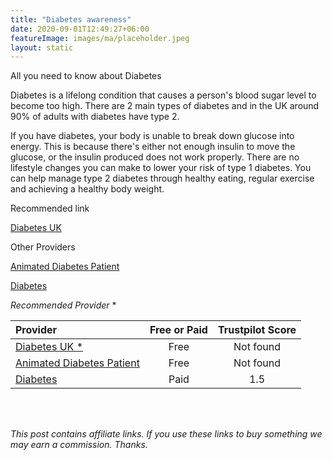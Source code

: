 ```yaml
---
title: "Diabetes awareness"
date: 2020-09-01T12:49:27+06:00
featureImage: images/ma/placeholder.jpeg
layout: static
---
```


All you need to know about Diabetes

Diabetes is a lifelong condition that causes a person's blood sugar level to become too high. There are 2 main types of diabetes and in the UK around 90% of adults with diabetes have type 2.

If you have diabetes, your body is unable to break down glucose into energy. This is because there's either not enough insulin to move the glucose, or the insulin produced does not work properly. 
There are no lifestyle changes you can make to lower your risk of type 1 diabetes. 
You can help manage type 2 diabetes through healthy eating, regular exercise and achieving a healthy body weight.

Recommended link

[Diabetes UK](https://www.diabetes.org.uk/ )

Other Providers

[Animated Diabetes Patient](https://www.youtube.com/watch?v=JAjZv41iUJU)

[Diabetes](https://www.diabetes.co.uk/diet/nhs-diet-advice.html)

*Recommended Provider* *

| Provider      | Free or Paid  |  Trustpilot Score  |
| :-----------          | :--------------:      |  :--------------:         |
| [Diabetes UK *](https://www.diabetes.org.uk/ ) |  Free | Not found | 
| [Animated Diabetes Patient](https://www.youtube.com/watch?v=JAjZv41iUJU) | Free | Not found | 
| [Diabetes](https://www.diabetes.co.uk/diet/nhs-diet-advice.html) | Paid | 1.5 |  

<br/><br/>

*This post contains affiliate links. If you use these links to buy something we may
earn a commission. Thanks.*






